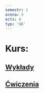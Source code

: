 ```yaml
---
semestr: 1
ocena: 5
ects: 6
typ: 'GK'
---
```


# Kurs:
## [Wykłady](Notatki/Semestr%201/Algebra%20liniowa%20z%20geometri%C4%85%20analityczn%C4%85/Wyk%C5%82ady/Wyk%C5%82ady.md)
## [Ćwiczenia](Notatki/Semestr%201/Algebra%20liniowa%20z%20geometri%C4%85%20analityczn%C4%85/%C4%86wiczenia/%C4%86wiczenia.md)